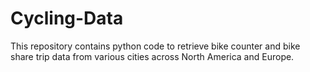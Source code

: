 # Cycling-Data
This repository contains python code to retrieve bike counter and bike share trip data from various cities across North America and Europe.
